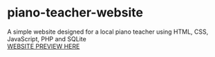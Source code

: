# piano-teacher-website
A simple website designed for a local piano teacher using HTML, CSS, JavaScript, PHP and SQLite</br>
[WEBSITE PREVIEW HERE](https://htmlpreview.github.io/?https://github.com/nloc1929/piano-teacher-website/blob/main/index.html)
